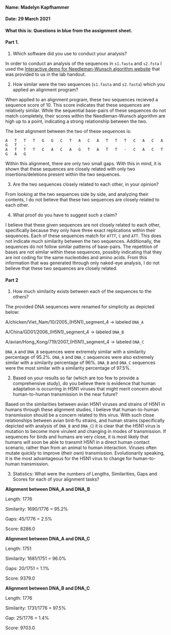 #### Name: Madelyn Kapfhammer

#### Date: 29 March 2021

#### What this is: Questions in blue from the assignment sheet.

#### Part 1.

1. Which software did you use to conduct your analysis?

In order to conduct an analysis of the sequences in `s1.fasta` and `s2.fsta` I used the [Interactive demo for Needleman-Wunsch algorithm website](http://experiments.mostafa.io/public/needleman-wunsch/) that was provided to us in the lab handout.

2. How similar were the two sequences (`s1.fasta` and `s2.fasta`) which you applied an alignment program?

When applied to an alignment program, these two sequences recieved a sequence score of 10. This score indicates that these sequences are relatively similar. While the sequential base-pairs of these sequences do not match completely, their scores within the Needleman-Wunsch algorithm are high up to a point, indicating a strong relationship between the two.

The best alignment between the two of these sequences is:

```
A	T	T	T	G	G	C	T	A	C	A	T	T	T	C	A	C	A	G	T	-
A	T	T	T	C	A	C	A	G	T	A	T	T	-	C	A	C	T	G	A	G
```

Within this alignment, there are only two small gaps. With this in mind, it is shown that these sequences are closely related with only two insertions/deletions present within the two sequences.

3. Are the two sequences closely related to each other, in your opinion?

From looking at the two sequences side by side, and analyzing their contents, I do not believe that these two sequences are closely related to each other.

4. What proof do you have to suggest such a claim?

I believe that these given sequences are not closely related to each other, specifically because they only have three exact replications within their sequences. Each of these sequences match for `ATTT`, `C` and `ATT`. This does not indicate much similarity between the two sequences. Additionally, the sequences do not follow similar patterns of base-pairs. The repetition of bases are not similar within these sequences, possibly indicating that they are not coding for the same nucleotides and amino acids. From this information that was generated through only naked-eye analysis, I do not believe that these two sequences are closely related.

#### Part 2

1. How much similarity exists between each of the sequences to the others?

The provided DNA sequences were renamed for simplicity as depicted below:

A/chicken/Viet_Nam/10/2005_(H5N1)_segment_4 -> labeled `DNA_A`

A/China/GD01/2006_(H5N1)_segment_4 -> labeled `DNA_B`

A/avian/Hong_Kong/719/2007_(H5N1)_segment_4 -> labeled `DNA_C`

`DNA_A` and `DNA_B` sequences were extremely similar with a similarity percentage of 95.2%. `DNA_A` and `DNA_C` sequences were also extremely similar with a similarity percentage of 96%. `DNA_B` and `DNA_C` sequences were the most similar with a similarity percentage of 97.5%.

2. Based on your results so far (which are too few to provide a comprehensive study), do you believe there is evidence that human adaptation is occurring in H5N1 viruses that might merit concern about human-to-human transmission in the near future?

Based on the similarities between avian H5N1 viruses and strains of H5N1 in humans through these alignment studies, I believe that human-to-human transmission should be a concern related to this virus. With such close relationships between avian bird-flu strains, and human strains (specifically depicted with analysis of `DNA_B` and `DNA_C`) it is clear that the H5N1 virus is mutation to become more virulent and changing in modes of transmission. If sequences for birds and humans are very close, it is most likely that humans will soon be able to transmit H5N1 in a direct human contact scenario, rather than from an animal to human interaction. Viruses often mutate quickly to improve (their own) transmission. Evolutionarily speaking, it is the most advantageous for the H5N1 virus to change for human-to-human transmission.

3. Statistics: What were the numbers of Lengths, Similarities, Gaps and Scores for each of your alignment tasks?

**Alignment between DNA_A and DNA_B**

Length: 1776

Similarity: 1690/1776 = 95.2%

Gaps: 45/1776 = 2.5%

Score: 8286.0

**Alignment between DNA_A and DNA_C**

Length: 1751

Similarity: 1681/1751 = 96.0%

Gaps: 20/1751 = 1.1%

Score: 9379.0

**Alignment between DNA_B and DNA_C**

Length: 1776

Similarity: 1731/1776 = 97.5%

Gap: 25/1776 = 1.4%

Score: 9703.0
